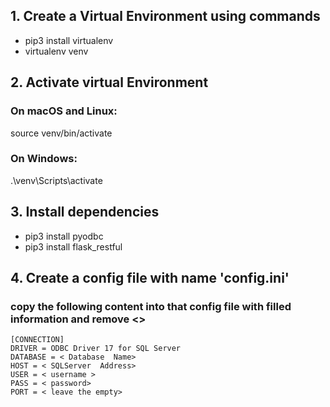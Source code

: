 
## 1. Create a Virtual Environment using commands

- pip3 install virtualenv
- virtualenv venv

## 2. Activate virtual Environment

### On macOS and Linux:
source venv/bin/activate

### On Windows:
.\venv\Scripts\activate

## 3. Install dependencies
- pip3 install pyodbc
- pip3 install flask_restful

## 4. Create a config file with name 'config.ini'
### copy the following content into that config file with filled information and remove <> 

    [CONNECTION]
    DRIVER = ODBC Driver 17 for SQL Server
    DATABASE = < Database  Name>
    HOST = < SQLServer  Address>
    USER = < username >
    PASS = < password>
    PORT = < leave the empty>

